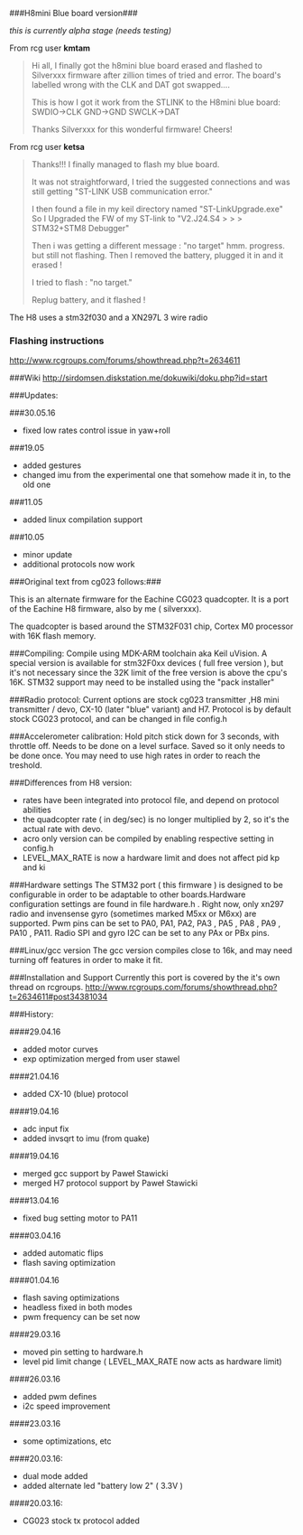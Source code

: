 ###H8mini Blue board version###

_this is currently alpha stage (needs testing)_

From rcg user __kmtam__
> Hi all, I finally got the h8mini blue board erased and flashed to Silverxxx firmware after zillion times of tried and error.
> The board's labelled wrong with the CLK and DAT got swapped....
> 
> This is how I got it work from the STLINK to the H8mini blue board:
> SWDIO->CLK
> GND->GND
> SWCLK->DAT
> 
> Thanks Silverxxx for this wonderful firmware! Cheers! 

From rcg user __ketsa__
> Thanks!!! I finally managed to flash my blue board.
> 
> It was not straightforward, I tried the suggested connections and was still getting "ST-LINK USB communication error."
> 
> I then found a file in my keil directory named "ST-LinkUpgrade.exe" So I Upgraded the FW of my ST-link to "V2.J24.S4 > > > STM32+STM8 Debugger"
> 
> Then i was getting a different message : "no target" hmm. progress. but still not flashing.
> Then I removed the battery, plugged it in and it erased !
> 
> I tried to flash : "no target."
> 
> Replug battery, and it flashed !

The H8 uses a stm32f030 and a XN297L 3 wire radio



### Flashing instructions
http://www.rcgroups.com/forums/showthread.php?t=2634611

###Wiki
http://sirdomsen.diskstation.me/dokuwiki/doku.php?id=start

###Updates:

###30.05.16
* fixed low rates control issue in yaw+roll

###19.05
* added gestures
* changed imu from the experimental one that somehow made it in, to the old one

###11.05
* added linux compilation support

###10.05
* minor update
* additional protocols now work

###Original text from cg023 follows:###

This is an alternate firmware for the Eachine CG023 quadcopter. It is a port of the Eachine H8 firmware, also by me ( silverxxx).

The quadcopter is based around the STM32F031 chip, Cortex M0 processor with 16K flash memory.

###Compiling:
Compile using MDK-ARM toolchain aka Keil uVision. A special version is available for stm32F0xx devices ( full free version ), but it's not necessary since the 32K limit of the free version is above the cpu's 16K. STM32 support may need to be installed using the "pack installer" 

###Radio protocol:
Current options are stock cg023 transmitter ,H8 mini transmitter / devo, CX-10 (later "blue" variant) and H7. Protocol is by default stock CG023 protocol, and can be changed in file config.h

###Accelerometer calibration:
Hold pitch stick down for 3 seconds, with throttle off. Needs to be done on a level surface. Saved so it only needs to be done once. You may need to use high rates in order to reach the treshold.

###Differences from H8 version:
 * rates have been integrated into protocol file, and depend on protocol abilities
 * the quadcopter rate ( in deg/sec) is no longer multiplied by 2, so it's the actual rate with devo.
 * acro only version can be compiled by enabling respective setting in config.h
 * LEVEL_MAX_RATE is now a hardware limit and does not affect pid kp and ki

###Hardware settings
The STM32 port ( this firmware ) is designed to be configurable in order to be adaptable to other boards.Hardware configuration  settings are found in file hardware.h . Right now, only xn297 radio and invensense gyro (sometimes marked M5xx or M6xx) are supported. Pwm pins can be set to PA0, PA1, PA2, PA3 , PA5 , PA8 , PA9 , PA10 , PA11. Radio SPI and gyro I2C can be set to any PAx or PBx pins.

###Linux/gcc version
The gcc version compiles close to 16k, and may need turning off features in order to make it fit.

###Installation and Support
Currently this port is covered by the it's own thread on rcgroups.
http://www.rcgroups.com/forums/showthread.php?t=2634611#post34381034


###History:

####29.04.16
* added motor curves
* exp optimization merged from user stawel

####21.04.16
* added CX-10 (blue) protocol

####19.04.16
* adc input fix
* added invsqrt to imu (from quake) 

####19.04.16
* merged gcc support by Paweł Stawicki
* merged H7 protocol support by Paweł Stawicki

####13.04.16
* fixed bug setting motor to PA11

####03.04.16
* added automatic flips
* flash saving optimization 

####01.04.16
* flash saving optimizations
* headless fixed in both modes
* pwm frequency can be set now

####29.03.16
* moved pin setting to hardware.h
* level pid limit change ( LEVEL_MAX_RATE now acts as hardware limit)

####26.03.16
* added pwm defines
* i2c speed improvement

####23.03.16
* some optimizations, etc

####20.03.16:
* dual mode added
* added alternate led "battery low 2" ( 3.3V )

####20.03.16:
* CG023 stock tx protocol added



